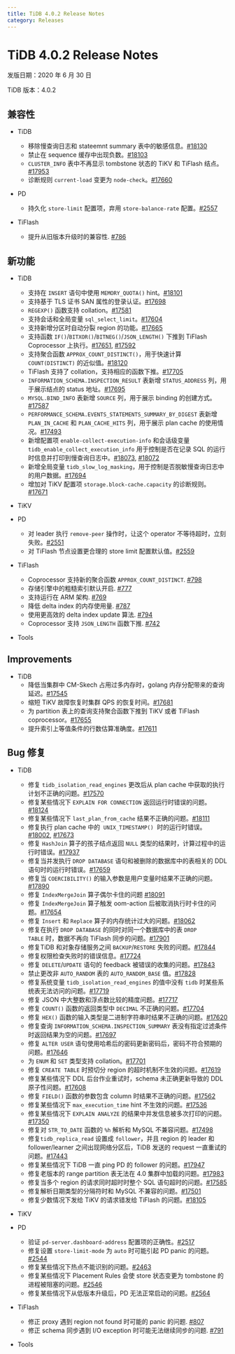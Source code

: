 ```yaml
---
title: TiDB 4.0.2 Release Notes
category: Releases
---
```


# TiDB 4.0.2 Release Notes

发版日期：2020 年 6 月 30 日

TiDB 版本：4.0.2

## 兼容性

+ TiDB
    - 移除慢查询日志和 stateemnt summary 表中的敏感信息。[#18130](https://github.com/pingcap/tidb/pull/18130)
    - 禁止在 sequence 缓存中出现负数。[#18103](https://github.com/pingcap/tidb/pull/18103)
    - `CLUSTER_INFO` 表中不再显示 tombstone 状态的 TiKV 和 TiFlash 结点。[#17953](https://github.com/pingcap/tidb/pull/17953)
    - 诊断规则 `current-load` 变更为 `node-check`。[#17660](https://github.com/pingcap/tidb/pull/17660)

+ PD
    - 持久化 `store-limit` 配置项，弃用 `store-balance-rate` 配置。[#2557](https://github.com/pingcap/pd/pull/2557)

+ TiFlash
    - 提升从旧版本升级时的兼容性. [#786](https://github.com/pingcap/tics/pull/786)

## 新功能

+ TiDB
    - 支持在 `INSERT` 语句中使用 `MEMORY_QUOTA()` hint。[#18101](https://github.com/pingcap/tidb/pull/18101)
    - 支持基于 TLS 证书 SAN 属性的登录认证。[#17698](https://github.com/pingcap/tidb/pull/17698)
    - `REGEXP()` 函数支持 collation。[#17581](https://github.com/pingcap/tidb/pull/17581)
    - 支持会话和全局变量 `sql_select_limit`。[#17604](https://github.com/pingcap/tidb/pull/17604)
    - 支持新增分区时自动分裂 region 的功能。[#17665](https://github.com/pingcap/tidb/pull/17665)
    - 支持函数 `IF()`/`BITXOR()`/`BITNEG()`/`JSON_LENGTH()` 下推到 TiFlash Coprocessor 上执行。[#17651](https://github.com/pingcap/tidb/pull/17651), [#17592](https://github.com/pingcap/tidb/pull/17592)
    - 支持聚合函数 `APPROX_COUNT_DISTINCT()`，用于快速计算 `COUNT(DISTINCT)` 的近似值。[#18120](https://github.com/pingcap/tidb/pull/18120)
    - TiFlash 支持了 collation，支持相应的函数下推。[#17705](https://github.com/pingcap/tidb/pull/17705)
    - `INFORMATION_SCHEMA.INSPECTION_RESULT` 表新增 `STATUS_ADDRESS` 列，用于展示结点的 status 地址。[#17695](https://github.com/pingcap/tidb/pull/17695)
    - `MYSQL.BIND_INFO` 表新增 `SOURCE` 列，用于展示 binding 的创建方式。[#17587](https://github.com/pingcap/tidb/pull/17587)
    - `PERFORMANCE_SCHEMA.EVENTS_STATEMENTS_SUMMARY_BY_DIGEST` 表新增 `PLAN_IN_CACHE` 和 `PLAN_CACHE_HITS` 列，用于展示 plan cache 的使用情况。[#17493](https://github.com/pingcap/tidb/pull/17493)
    - 新增配置项 `enable-collect-execution-info` 和会话级变量 `tidb_enable_collect_execution_info` 用于控制是否在记录 SQL 的运行时信息并打印到慢查询日志中。[#18073](https://github.com/pingcap/tidb/pull/18073), [#18072](https://github.com/pingcap/tidb/pull/18072)
    - 新增全局变量 `tidb_slow_log_masking`，用于控制是否脱敏慢查询日志中的用户数据。[#17694](https://github.com/pingcap/tidb/pull/17694)
    - 增加对 TiKV 配置项 `storage.block-cache.capacity` 的诊断规则。[#17671](https://github.com/pingcap/tidb/pull/17671)

+ TiKV



+ PD
    - 对 leader 执行 `remove-peer` 操作时，让这个 operator 不等待超时，立刻失败。[#2551](https://github.com/pingcap/pd/pull/2551)
    - 对 TiFlash 节点设置更合理的 store limit 配置默认值。[#2559](https://github.com/pingcap/pd/pull/2559)

+ TiFlash
    - Coprocessor 支持新的聚合函数 `APPROX_COUNT_DISTINCT`. [#798](https://github.com/pingcap/tics/pull/798)
    - 存储引擎中的粗糙索引默认开启. [#777](https://github.com/pingcap/tics/pull/777)
    - 支持运行在 ARM 架构. [#769](https://github.com/pingcap/tics/pull/769)
    - 降低 delta index 的内存使用量. [#787](https://github.com/pingcap/tics/pull/787)
    - 使用更高效的 delta index update 算法. [#794](https://github.com/pingcap/tics/pull/794)
    - Coprocessor 支持 `JSON_LENGTH` 函数下推. [#742](https://github.com/pingcap/tics/pull/742)


+ Tools


## Improvements

+ TiDB
    - 降低当集群中 CM-Skech 占用过多内存时，golang 内存分配带来的查询延迟。[#17545](https://github.com/pingcap/tidb/pull/17545)
    - 缩短 TiKV 故障恢复时集群 QPS 的恢复时间。[#17681](https://github.com/pingcap/tidb/pull/17681)
    - 为 partition 表上的查询支持聚合函数下推到 TiKV 或者 TiFlash coprocessor。[#17655](https://github.com/pingcap/tidb/pull/17655)
    - 提升索引上等值条件的行数估算准确度。[#17611](https://github.com/pingcap/tidb/pull/17611)

## Bug 修复

+ TiDB
    - 修复 `tidb_isolation_read_engines` 更改后从 plan cache 中获取的执行计划不正确的问题。[#17570](https://github.com/pingcap/tidb/pull/17570)
    - 修复某些情况下 `EXPLAIN FOR CONNECTION` 返回运行时错误的问题。[#18124](https://github.com/pingcap/tidb/pull/18124)
    - 修复某些情况下 `last_plan_from_cache` 结果不正确的问题。[#18111](https://github.com/pingcap/tidb/pull/18111)
    - 修复执行 plan cache 中的  `UNIX_TIMESTAMP()`  时的运行时错误。[#18002](https://github.com/pingcap/tidb/pull/18002), [#17673](https://github.com/pingcap/tidb/pull/17673)
    - 修复 `HashJoin` 算子的孩子结点返回 `NULL` 类型的结果时，计算过程中的运行时错误。[#17937](https://github.com/pingcap/tidb/pull/17937)
    - 修复当并发执行 `DROP DATABASE` 语句和被删除的数据库中的表相关的 DDL 语句时的运行时错误。[#17659](https://github.com/pingcap/tidb/pull/17659)
    - 修复当 `COERCIBILITY()` 的输入参数是用户变量时结果不正确的问题。[#17890](https://github.com/pingcap/tidb/pull/17890)
    - 修复 `IndexMergeJoin` 算子偶尔卡住的问题 [#18091](https://github.com/pingcap/tidb/pull/18091)
    - 修复 `IndexMergeJoin` 算子触发 oom-action 后被取消执行时卡住的问题。[#17654](https://github.com/pingcap/tidb/pull/17654)
    - 修复 `Insert` 和 `Replace` 算子的内存统计过大的问题。[#18062](https://github.com/pingcap/tidb/pull/18062)
    - 修复在执行 `DROP DATABASE` 的同时对同一个数据库中的表 `DROP TABLE` 时，数据不再向 TiFlash 同步的问题。[#17901](https://github.com/pingcap/tidb/pull/17901)
    - 修复TiDB 和对象存储服务之间 `BACKUP`/`RESTORE` 失败的问题。[#17844](https://github.com/pingcap/tidb/pull/17844)
    - 修复权限检查失败时的错误信息。[#17724](https://github.com/pingcap/tidb/pull/17724)
    - 修复 `DELETE`/`UPDATE` 语句的 feedback 被错误的收集的问题。[#17843](https://github.com/pingcap/tidb/pull/17843)
    - 禁止更改非 `AUTO_RANDOM` 表的 `AUTO_RANDOM_BASE` 值。[#17828](https://github.com/pingcap/tidb/pull/17828)
    - 修复系统变量 `tidb_isolation_read_engines` 的值中没有 `tidb` 时某些系统表无法访问的问题。[#17719](https://github.com/pingcap/tidb/pull/17719)
    - 修复 JSON 中大整数和浮点数比较的精度问题。[#17717](https://github.com/pingcap/tidb/pull/17717)
    - 修复 `COUNT()` 函数的返回类型中 `DECIMAL` 不正确的问题。[#17704](https://github.com/pingcap/tidb/pull/17704)
    - 修复 `HEX()` 函数的输入类型是二进制字符串时结果不正确的问题。[#17620](https://github.com/pingcap/tidb/pull/17620)
    - 修复查询 `INFORMATION_SCHEMA.INSPECTION_SUMMARY` 表没有指定过滤条件时返回结果为空的问题。[#17697](https://github.com/pingcap/tidb/pull/17697)
    - 修复 `ALTER USER` 语句使用哈希后的密码更新密码后，密码不符合预期的问题。[#17646](https://github.com/pingcap/tidb/pull/17646)
    - 为 `ENUM` 和 `SET` 类型支持 collation。[#17701](https://github.com/pingcap/tidb/pull/17701)
    - 修复 `CREATE TABLE` 时预切分 region 的超时机制不生效的问题。[#17619](https://github.com/pingcap/tidb/pull/17619)
    - 修复某些情况下 DDL 后台作业重试时，schema 未正确更新导致的 DDL 原子性问题。[#17608](https://github.com/pingcap/tidb/pull/17608)
    - 修复 `FIELD()` 函数的参数包含 column 时结果不正确的问题。[#17562](https://github.com/pingcap/tidb/pull/17562)
    - 修复某些情况下 `max_execution_time` hint 不生效的问题。[#17536](https://github.com/pingcap/tidb/pull/17536)
    - 修复某些情况下 `EXPLAIN ANALYZE` 的结果中并发信息被多次打印的问题。[#17350](https://github.com/pingcap/tidb/pull/17350)
    - 修复对 `STR_TO_DATE` 函数的 `%h` 解析和 MySQL 不兼容问题。[#17498](https://github.com/pingcap/tidb/pull/17498)
    - 修复`tidb_replica_read` 设置成 `follower`，并且 region 的 leader 和 follower/learner 之间出现网络分区后，TiDB 发送的 request 一直重试的问题。[#17443](https://github.com/pingcap/tidb/pull/17443)
    - 修复某些情况下 TiDB 一直 ping PD 的 follower 的问题。[#17947](https://github.com/pingcap/tidb/pull/17947)
    - 修复老版本的 range partition 表无法在 4.0 集群中加载的问题。[#17983](https://github.com/pingcap/tidb/pull/17983)
    - 修复当多个 region 的请求同时超时时整个 SQL 语句超时的问题。[#17585](https://github.com/pingcap/tidb/pull/17585)
    - 修复解析日期类型的分隔符时和 MySQL 不兼容的问题。[#17501](https://github.com/pingcap/tidb/pull/17501)
    - 修复少数情况下发给 TiKV 的请求错发给 TiFlash 的问题。[#18105](https://github.com/pingcap/tidb/pull/18105)

+ TiKV



+ PD
    - 验证 `pd-server.dashboard-address` 配置项的正确性。[#2517](https://github.com/pingcap/pd/pull/2517)
    - 修复设置 `store-limit-mode` 为 `auto` 时可能引起 PD panic 的问题。[#2544](https://github.com/pingcap/pd/pull/2544)
    - 修复某些情况下热点不能识别的问题。[#2463](https://github.com/pingcap/pd/pull/2463)
    - 修复某些情况下 Placement Rules 会使 store 状态变更为 tombstone 的进程被阻塞的问题。[#2546](https://github.com/pingcap/pd/pull/2546)
    - 修复某些情况下从低版本升级后，PD 无法正常启动的问题。[#2564](https://github.com/pingcap/pd/pull/2564)

+ TiFlash
    - 修正 proxy 遇到 region not found 时可能的 panic 的问题. [#807](https://github.com/pingcap/tics/pull/807)
    - 修正 schema 同步遇到 I/O exception 时可能无法继续同步的问题. [#791](https://github.com/pingcap/tics/pull/791)


+ Tools

